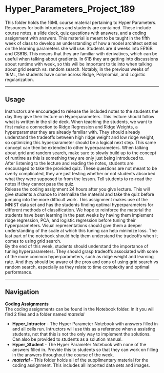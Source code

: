 # Hyper_Parameters_Project_189
This folder holds the 16ML course material pertaining to Hyper Parameters. Resources for both intructors and students are contained. These include course notes, a slide deck, quiz questions with answers, and a coding assignment with answers. This material is meant to be taught in the fifth week of class to develop an understanding of how a model architect settles on the learning parameters she will use. Students are 4 weeks into EE16B and CS61B.  This means that they are familiar with derivatives, which can be useful when talking about gradients.  In 61B they are getting into discussions about runtime with week, so this will be important to tie into when talking about grid search vs. random search. Notably, in the previous weeks of 16ML, the students have come across Ridge, Polynomial, and Logistic regularization.
___
## Usage
Instructors are encouraged to release the included notes to the students the day they give their lecture on Hyperparameters. This lecture should follow what is written in the slide deck. When teaching the students, we want to first make a connection to Ridge Regression and Ridge Weights, a hyperparameter they are already familiar with.  They should already understand the tradeoffs between high ridge weight and low ridge weight, so optimizing this hyperparameter should be a logical next step.  This same concept can then be extended to other hyperparameters.  When talking about grid and random search, make sure to slowly build up to the concept of runtime as this is something they are only just being introduced to.
<br>
After listening to the lecture and reading the notes, students are encouraged to take the provided quiz. These questions are not meant to be overly complicated, they are just testing whether or not students absorbed what they were supposed to from the lesson. Tell students to re-read the notes if they cannot pass the quiz. 
<br>
Release the coding assignment 24 hours after you give lecture. This will give students a chance to internalize the material and take the quiz before jumping into the more difficult work.  This assignment makes use of the MNIST data set and has the students finding optimal hyperparameters for different methods of classification.  We hope to reinforce the material the students have been learning in the past weeks by having them implement ridge regression, PCA, and logistic regression before tuning their hyperparameters.  Visual representations should give them a deeper understanding of the scale at which this tuning can help minimize loss.  The last part of the notebook should help them understand the tradeoffs when it comes to using grid search.
<br>
By the end of this week, students should understand the importance of tuning hyperparameters.  They should grasp tradeoffs associated with some of the more common hyperparameters, such as ridge weight and learning rate.  And they should be aware of the pros and cons of using grid search vs random search, especially as they relate to time complexity and optimal performance.
___
## Navigation
**Coding Assignments** <br>
The coding assignments can be found in the Notebook folder.  In it you will find 2 files and a folder named _material_
* **Hyper_Intructor** - The Hyper Parameter Notebook with answers filled in and all cells run.  Intructors will use this as a reference when a assisting students, not that this is not the only way to implement the solutions. Can also be provided to students as a solution manual.
* **Hyper_Student** - The Hyper Parameter Notebook with none of the answers filled in.  Provide this to students so that they can work on filling in the answers throughout the course of the week.
* **_material_** - This folder holds all of the supplimentary material for the coding assignment.  This includes all imported data sets and images.
